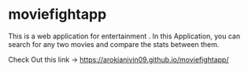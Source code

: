 # moviefightapp
This is a web application for entertainment . In this Application, you can search for any two movies and compare the stats between them.

Check Out this link -> https://arokianivin09.github.io/moviefightapp/
